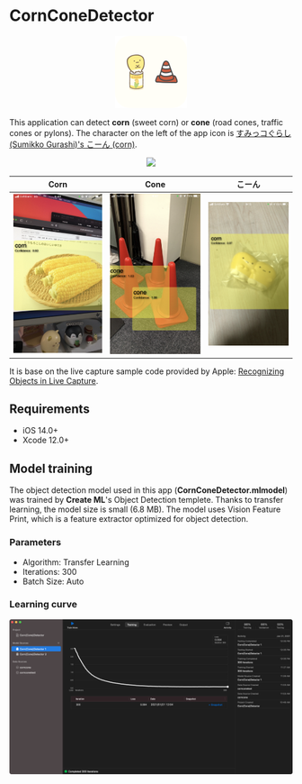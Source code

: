 # CornConeDetector

<p align="center">
  <img src="materials/CornConeIcon.png" height=128 />
</p>


This application can detect **corn** (sweet corn) or **cone** (road cones, traffic cones or pylons). The character on the left of the app icon is [すみっコぐらし (Sumikko Gurashi)'s こーん (corn)](https://www.san-x.co.jp/sumikko/campaign/hokahoka_soup/#character).

<p align="center">
  <img src="materials/CornConeDetector.gif" height=400 />
</p>

| Corn | Cone | こーん |
|:-:|:-:|:-:|
|![Corn](materials/IMG_5112.PNG)|![Cone](materials/IMG_5109.PNG)|![こーん](materials/IMG_5142.PNG) |

It is base on the live capture sample code provided by Apple: [Recognizing Objects in Live Capture](https://developer.apple.com/documentation/vision/recognizing_objects_in_live_capture).

## Requirements
- iOS 14.0+
- Xcode 12.0+

## Model training

The object detection model used in this app (**CornConeDetector.mlmodel**) was trained by **Create ML**'s Object Detection templete. Thanks to transfer learning, the model size is small (6.8 MB). The model uses Vision Feature Print, which is a feature extractor optimized for object detection.

### Parameters
- Algorithm: Transfer Learning
- Iterations: 300
- Batch Size: Auto

### Learning curve
![](materials/Learning_curve.png)